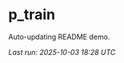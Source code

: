 # p_train

Auto-updating README demo.

<!--START_SECTION:status-->
_Last run: 2025-10-03 18:28 UTC_
<!--END_SECTION:status-->


















































































































































































































































































































































































































































































































































































































































































































































































































































































































































































































































